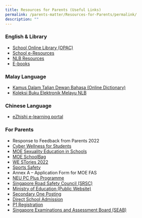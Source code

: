 ```yaml
---
title: Resources for Parents (Useful Links)
permalink: /parents-matter/Resources-for-Parents/permalink/
description: ""
---
```

### **English & Library**
*   [School Online Library (OPAC)](https://schoolibrary.moe.edu.sg/unitypri/cgi-bin/spydus.exe/MSGTRN/WPAC/HOME)
*   [School e-Resources](https://schoolibrary.moe.edu.sg/eresourcespri/cgi-bin/spydus.exe/MSGTRN/WPAC/HOME)
*   [NLB Resources](https://childrenandteens.nlb.gov.sg/)
*   [E-books](http://www.getepic.com/?utm_campaign=optimize&gclid=EAIaIQobChMI_MCdlaWI9AIV3ZNmAh2YNwT9EAAYASAAEgKrvPD_BwE)

### **Malay Language**
*   [Kamus Dalam Talian Dewan Bahasa (Online Dictionary)](https://prpm.dbp.gov.my/cari1?keyword=kamus%20online)
*   [Koleksi Buku Elektronik Melayu NLB](https://eresources.nlb.gov.sg/main/Browse?browseBy=children&filter=11&startsWith=K)

### **Chinese Language**
*   [eZhishi e-learning portal](https://www.ezhishi.net/Contents/)

### **For Parents**
* Response to Feedback from Parents 2022[](/files/Parents%20Matter/Resources%20for%20Parents/2022/Response%20to%20Feedback%20from%20Parents%202022.pdf)
*  [Cyber Wellness for Students](https://www.moe.gov.sg/education-in-sg/our-programmes/cyber-wellness)
* [MOE Sexuality Education in Schools](/Sexuality-Education/permalink/)
*  [MOE SchoolBag](https://www.schoolbag.edu.sg/)
* [WE STories 2022](https://online.fliphtml5.com/obrr/qkde/#p=1)
* [Sports Safety](https://www.sportsingapore.gov.sg/sports-education/sports-safety)
*   Annex A – Application Form for MOE FAS
*   [NEU PC Plus Programme](https://www.imda.gov.sg/neupc)
* [Singapore Road Safety Council (SRSC)](http://srsc.org.sg/)
* [Ministry of Education (Public Website)](https://www.moe.gov.sg/)
* [Secondary One Posting](https://www.moe.gov.sg/secondary/s1-posting)
* [Direct School Admission](https://www.moe.gov.sg/secondary/dsa)
* [P1 Registration](https://www.moe.gov.sg/primary/p1-registration)
* [Singapore Examinations and Assessment Board (SEAB)](https://www.seab.gov.sg/)